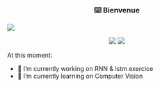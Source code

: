 <!-- markdownlint-disable MD033 MD041-->
<p align="center">
  <h3 align="center">⌨️ Bienvenue</h3>
  
  
  <img src="https://readme-typing-svg.herokuapp.com?color=%23217CF7&size=25&duration=4000&height=100&lines=hi+%2C+Welcome+!!+;I'm+student+AI+developer%2C;and+I+studies+at+SIMPLON++;In+france%2C+West+South">
</p>

<p align="center">
  <a href="https://www.linkedin.com/in/matthew-r-6465925b/"  alt="LinkedIn" title="Linkedin">
    <img src="https://freshidea.com/jonah/app/github-search-results/readme-typing-svg/index.php"/></a>
  <a href="https://github.com/matt-64?tab=followers"  alt="Follow" title="github">
    <img src="https://img.shields.io/github/followers/matt-64?color=DC13EC&label=follow&style=for-the-badge"/></a>
  
</p>
   
<!-- markdownlint-enable MD033 -->


At this moment:

- 🔭 I’m currently working on RNN & lstm exercice
- 🌱 I’m currently learning on Computer Vision


